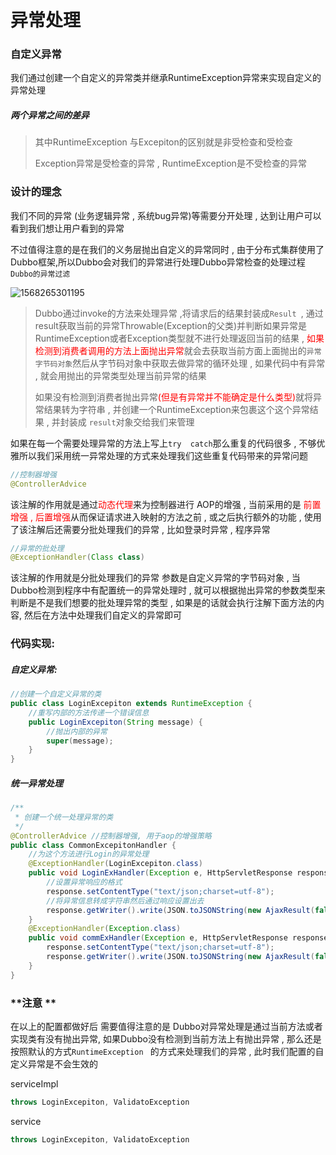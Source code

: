 # 异常处理

### **自定义异常**

我们通过创建一个自定义的异常类并继承RuntimeException异常来实现自定义的异常处理

##### 两个异常之间的差异

> 其中RuntimeException 与Excepiton的区别就是非受检查和受检查
>
> Exception异常是受检查的异常 , RuntimeException是不受检查的异常



### **设计的理念**

我们不同的异常 (业务逻辑异常 , 系统bug异常)等需要分开处理 , 达到让用户可以看到我们想让用户看到的异常



不过值得注意的是在我们的义务层抛出自定义的异常同时 , 由于分布式集群使用了Dubbo框架,所以Dubbo会对我们的异常进行处理Dubbo异常检查的处理过程    `Dubbo的异常过滤`

![1568265301195](C:\Users\Zhangxinuser\AppData\Roaming\Typora\typora-user-images\1568265301195.png)

> Dubbo通过invoke的方法来处理异常 ,将请求后的结果封装成`Result `, 通过result获取当前的异常Throwable(Exception的父类)并判断如果异常是RuntimeException或者Exception类型就不进行处理返回当前的结果 ,<font style="color:red"> 如果检测到消费者调用的方法上面抛出异常</font>就会去获取当前方面上面抛出的`异常字节码对象`然后从字节码对象中获取去做异常的循环处理 , 如果代码中有异常 , 就会用抛出的异常类型处理当前异常的结果
>
> 如果没有检测到消费者抛出异常<font style="color:red">(但是有异常并不能确定是什么类型)</font>就将异常结果转为字符串 , 并创建一个RuntimeException来包裹这个这个异常结果 , 并封装成 `result`对象交给我们来管理



如果在每一个需要处理异常的方法上写上`try  catch`那么重复的代码很多 , 不够优雅所以我们采用统一异常处理的方式来处理我们这些重复代码带来的异常问题

```java
//控制器增强
@ControllerAdvice
```

该注解的作用就是通过<font style="color:red">动态代理</font>来为控制器进行 AOP的增强 , 当前采用的是 <font style="color:red">前置增强 , 后置增强</font>从而保证请求进入映射的方法之前 , 或之后执行额外的功能 , 使用了该注解后还需要分批处理我们的异常 , 比如登录时异常 , 程序异常 

```java
//异常的批处理
@ExceptionHandler(Class class)
```

该注解的作用就是分批处理我们的异常 参数是自定义异常的字节码对象 , 当Dubbo检测到程序中有配置统一的异常处理时 , 就可以根据抛出异常的参数类型来判断是不是我们想要的批处理异常的类型 , 如果是的话就会执行注解下面方法的内容, 然后在方法中处理我们自定义的异常即可

### **代码实现:**

##### 自定义异常:

```java
//创建一个自定义异常的类
public class LoginExcepiton extends RuntimeException {
    //重写内部的方法传递一个错误信息
    public LoginExcepiton(String message) {
        //抛出内部的异常
        super(message);
    }
}
```

##### 统一异常处理

```java
/**
 * 创建一个统一处理异常的类
 */
@ControllerAdvice //控制器增强, 用于aop的增强策略
public class CommonExcepitonHandler {
    //为这个方法进行Login的异常处理
    @ExceptionHandler(LoginExcepiton.class)
    public void LoginExHandler(Exception e, HttpServletResponse response) throws IOException {
        //设置异常响应的格式
        response.setContentType("text/json;charset=utf-8");
        //将异常信息转成字符串然后通过响应设置出去
        response.getWriter().write(JSON.toJSONString(new AjaxResult(false, e.getMessage())));
    }
    @ExceptionHandler(Exception.class)
    public void commExHandler(Exception e, HttpServletResponse response) throws IOException {
        response.setContentType("text/json;charset=utf-8");
        response.getWriter().write(JSON.toJSONString(new AjaxResult(false, "系统繁忙请稍后重试,若情况紧急请联系客服")));
    }
}
```



### **注意 **

在以上的配置都做好后 需要值得注意的是 Dubbo对异常处理是通过当前方法或者实现类有没有抛出异常, 如果Dubbo没有检测到当前方法上有抛出异常 , 那么还是按照默认的方式`RuntimeException ` 的方式来处理我们的异常 , 此时我们配置的自定义异常是不会生效的

serviceImpl

```java
throws LoginExcepiton, ValidatoException 
```

service

```java
throws LoginExcepiton, ValidatoException
```



